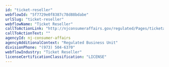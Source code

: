 ```yaml
---
id: "ticket-reseller"
webflowId: "5f7729e0f8387c78d88bdabe"
urlSlug: "ticket-reseller"
webflowName: "Ticket Reseller"
callToActionLink: "http://njconsumeraffairs.gov/regulated/Pages/ticketagents.aspx"
callToActionText: ""
agencyId: nj-consumer-affairs
agencyAdditionalContext: "Regulated Business Unit"
divisionPhone: "(973) 504-6370"
webflowIndustry: "Ticket Reseller"
licenseCertificationClassification: "LICENSE"
---
```

